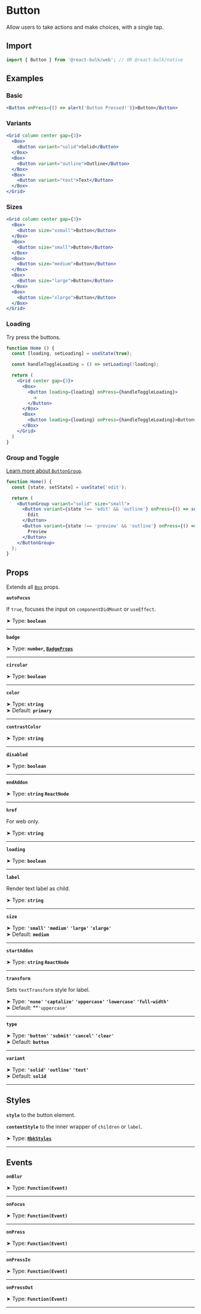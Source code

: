 # Button

Allow users to take actions and make choices, with a single tap.

## Import

```jsx
import { Button } from '@react-bulk/web'; // OR @react-bulk/native
```

## Examples

### Basic

```jsx live
<Button onPress={() => alert('Button Pressed!')}>Button</Button>
```

### Variants

```jsx live
<Grid column center gap={3}>
  <Box>
    <Button variant="solid">Solid</Button>
  </Box>
  <Box>
    <Button variant="outline">Outline</Button>
  </Box>
  <Box>
    <Button variant="text">Text</Button>
  </Box>
</Grid>
```

### Sizes

```jsx live
<Grid column center gap={3}>
  <Box>
    <Button size="xsmall">Button</Button>
  </Box>
  <Box>
    <Button size="small">Button</Button>
  </Box>
  <Box>
    <Button size="medium">Button</Button>
  </Box>
  <Box>
    <Button size="large">Button</Button>
  </Box>
  <Box>
    <Button size="xlarge">Button</Button>
  </Box>
</Grid>
```

### Loading

Try press the buttons.

```jsx live
function Home () {
  const [loading, setLoading] = useState(true);

  const handleToggleLoading = () => setLoading(!loading);

  return (
    <Grid center gap={3}>
      <Box>
        <Button loading={loading} onPress={handleToggleLoading}>
          🡢
        </Button>
      </Box>
      <Box>
        <Button loading={loading} onPress={handleToggleLoading}>Button</Button>
      </Box>
    </Grid>
  )
}
```

### Group and Toggle

[Learn more about `ButtonGroup`](/docs/components/forms/button-group).

```jsx live
function Home() {
  const [state, setState] = useState('edit');

  return (
    <ButtonGroup variant="solid" size="small">
      <Button variant={state !== 'edit' && 'outline'} onPress={() => setState('edit')}>
        Edit
      </Button>
      <Button variant={state !== 'preview' && 'outline'} onPress={() => setState('preview')}>
        Preview
      </Button>
    </ButtonGroup>
  );
}
```

## Props

Extends all [`Box`](/docs/components/core/box#props) props.

**`autoFocus`**

If `true`, focuses the input on `componentDidMount` or `useEffect`.

➤ Type: **`boolean`** <br/>

---

**`badge`**

➤ Type: **`number`, [`BadgeProps`](/docs/components/data-display/badge#props)** <br/>

---

**`circular`**

➤ Type: **`boolean`** <br/>

---

**`color`**

➤ Type: **`string`** <br/>
➤ Default: **`primary`**

---

**`contrastColor`**

➤ Type: **`string`** <br/>

---

**`disabled`**

➤ Type: **`boolean`** <br/>

---

**`endAddon`**

➤ Type: **`string` `ReactNode`** <br/>

---

**`href`**

For web only.

➤ Type: **`string`** <br/>

---

**`loading`**

➤ Type: **`boolean`** <br/>

---

**`label`**

Render text label as child.

➤ Type: **`string`** <br/>

---

**`size`**

➤ Type: **`'small'` `'medium'` `'large'` `'xlarge'`** <br/>
➤ Default: **`medium`**

---

**`startAddon`**

➤ Type: **`string` `ReactNode`** <br/>

---

**`transform`**

Sets `textTransform` style for label.

➤ Type: **`'none'` `'captalize'` `'uppercase'` `'lowercase'` `'full-width'`** <br/>
➤ Default: **`'uppercase'` <br/>

---

**`type`**

➤ Type: **`'button'` `'submit'` `'cancel'` `'clear'`** <br/>
➤ Default: **`button`**

---

**`variant`**

➤ Type: **`'solid'` `'outline'` `'text'`** <br/>
➤ Default: **`solid`**

---

## Styles

**`style`** to the button element.

**`contentStyle`** to the inner wrapper of `children` or `label`.

➤ Type: **[`RbkStyles`](/docs/type-reference/rbk-styles)** <br/>

---

## Events

**`onBlur`**

➤ Type: **`Function(Event)`** <br/>

---

**`onFocus`**

➤ Type: **`Function(Event)`** <br/>

---

**`onPress`**

➤ Type: **`Function(Event)`** <br/>

---

**`onPressIn`**

➤ Type: **`Function(Event)`** <br/>

---

**`onPressOut`**

➤ Type: **`Function(Event)`** <br/>

---
